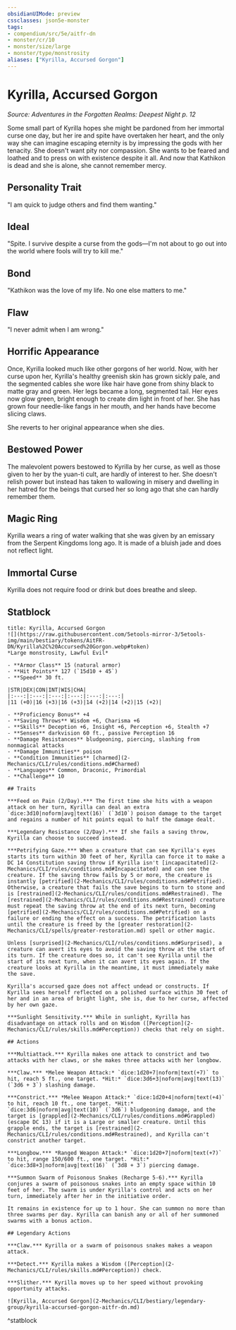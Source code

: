 ```yaml
---
obsidianUIMode: preview
cssclasses: json5e-monster
tags:
- compendium/src/5e/aitfr-dn
- monster/cr/10
- monster/size/large
- monster/type/monstrosity
aliases: ["Kyrilla, Accursed Gorgon"]
---
```

# Kyrilla, Accursed Gorgon
*Source: Adventures in the Forgotten Realms: Deepest Night p. 12*  

Some small part of Kyrilla hopes she might be pardoned from her immortal curse one day, but her ire and spite have overtaken her heart, and the only way she can imagine escaping eternity is by impressing the gods with her tenacity. She doesn't want pity nor compassion. She wants to be feared and loathed and to press on with existence despite it all. And now that Kathikon is dead and she is alone, she cannot remember mercy.

## Personality Trait

"I am quick to judge others and find them wanting."

## Ideal

"Spite. I survive despite a curse from the gods—I'm not about to go out into the world where fools will try to kill me."

## Bond

"Kathikon was the love of my life. No one else matters to me."

## Flaw

"I never admit when I am wrong."

## Horrific Appearance

Once, Kyrilla looked much like other gorgons of her world. Now, with her curse upon her, Kyrilla's healthy greenish skin has grown sickly pale, and the segmented cables she wore like hair have gone from shiny black to matte gray and green. Her legs became a long, segmented tail. Her eyes now glow green, bright enough to create dim light in front of her. She has grown four needle-like fangs in her mouth, and her hands have become slicing claws.

She reverts to her original appearance when she dies.

## Bestowed Power

The malevolent powers bestowed to Kyrilla by her curse, as well as those given to her by the yuan-ti cult, are hardly of interest to her. She doesn't relish power but instead has taken to wallowing in misery and dwelling in her hatred for the beings that cursed her so long ago that she can hardly remember them.

## Magic Ring

Kyrilla wears a ring of water walking that she was given by an emissary from the Serpent Kingdoms long ago. It is made of a bluish jade and does not reflect light.

## Immortal Curse

Kyrilla does not require food or drink but does breathe and sleep.

## Statblock

```ad-statblock
title: Kyrilla, Accursed Gorgon
![](https://raw.githubusercontent.com/5etools-mirror-3/5etools-img/main/bestiary/tokens/AitFR-DN/Kyrilla%2C%20Accursed%20Gorgon.webp#token)
*Large monstrosity, Lawful Evil*

- **Armor Class** 15 (natural armor)
- **Hit Points** 127 (`15d10 + 45`)
- **Speed** 30 ft.

|STR|DEX|CON|INT|WIS|CHA|
|:---:|:---:|:---:|:---:|:---:|:---:|
|11 (+0)|16 (+3)|16 (+3)|14 (+2)|14 (+2)|15 (+2)|

- **Proficiency Bonus** +4
- **Saving Throws** Wisdom +6, Charisma +6
- **Skills** Deception +6, Insight +6, Perception +6, Stealth +7
- **Senses** darkvision 60 ft., passive Perception 16
- **Damage Resistances** bludgeoning, piercing, slashing from nonmagical attacks
- **Damage Immunities** poison
- **Condition Immunities** [charmed](2-Mechanics/CLI/rules/conditions.md#Charmed)
- **Languages** Common, Draconic, Primordial
- **Challenge** 10

## Traits

***Feed on Pain (2/Day).*** The first time she hits with a weapon attack on her turn, Kyrilla can deal an extra `dice:3d10|noform|avg|text(16)` (`3d10`) poison damage to the target and regains a number of hit points equal to half the damage dealt.

***Legendary Resistance (2/Day).*** If she fails a saving throw, Kyrilla can choose to succeed instead.

***Petrifying Gaze.*** When a creature that can see Kyrilla's eyes starts its turn within 30 feet of her, Kyrilla can force it to make a DC 14 Constitution saving throw if Kyrilla isn't [incapacitated](2-Mechanics/CLI/rules/conditions.md#Incapacitated) and can see the creature. If the saving throw fails by 5 or more, the creature is instantly [petrified](2-Mechanics/CLI/rules/conditions.md#Petrified). Otherwise, a creature that fails the save begins to turn to stone and is [restrained](2-Mechanics/CLI/rules/conditions.md#Restrained). The [restrained](2-Mechanics/CLI/rules/conditions.md#Restrained) creature must repeat the saving throw at the end of its next turn, becoming [petrified](2-Mechanics/CLI/rules/conditions.md#Petrified) on a failure or ending the effect on a success. The petrification lasts until the creature is freed by the [greater restoration](2-Mechanics/CLI/spells/greater-restoration.md) spell or other magic.

Unless [surprised](2-Mechanics/CLI/rules/conditions.md#Surprised), a creature can avert its eyes to avoid the saving throw at the start of its turn. If the creature does so, it can't see Kyrilla until the start of its next turn, when it can avert its eyes again. If the creature looks at Kyrilla in the meantime, it must immediately make the save.

Kyrilla's accursed gaze does not affect undead or constructs. If Kyrilla sees herself reflected on a polished surface within 30 feet of her and in an area of bright light, she is, due to her curse, affected by her own gaze.

***Sunlight Sensitivity.*** While in sunlight, Kyrilla has disadvantage on attack rolls and on Wisdom ([Perception](2-Mechanics/CLI/rules/skills.md#Perception)) checks that rely on sight.

## Actions

***Multiattack.*** Kyrilla makes one attack to constrict and two attacks with her claws, or she makes three attacks with her longbow.

***Claw.*** *Melee Weapon Attack:* `dice:1d20+7|noform|text(+7)` to hit, reach 5 ft., one target. *Hit:* `dice:3d6+3|noform|avg|text(13)` (`3d6 + 3`) slashing damage.

***Constrict.*** *Melee Weapon Attack:* `dice:1d20+4|noform|text(+4)` to hit, reach 10 ft., one target. *Hit:* `dice:3d6|noform|avg|text(10)` (`3d6`) bludgeoning damage, and the target is [grappled](2-Mechanics/CLI/rules/conditions.md#Grappled) (escape DC 13) if it is a Large or smaller creature. Until this grapple ends, the target is [restrained](2-Mechanics/CLI/rules/conditions.md#Restrained), and Kyrilla can't constrict another target.

***Longbow.*** *Ranged Weapon Attack:* `dice:1d20+7|noform|text(+7)` to hit, range 150/600 ft., one target. *Hit:* `dice:3d8+3|noform|avg|text(16)` (`3d8 + 3`) piercing damage.

***Summon Swarm of Poisonous Snakes (Recharge 5-6).*** Kyrilla conjures a swarm of poisonous snakes into an empty space within 10 feet of her. The swarm is under Kyrilla's control and acts on her turn, immediately after her in the initiative order.

It remains in existence for up to 1 hour. She can summon no more than three swarms per day. Kyrilla can banish any or all of her summoned swarms with a bonus action.

## Legendary Actions

***Claw.*** Kyrilla or a swarm of poisonous snakes makes a weapon attack.

***Detect.*** Kyrilla makes a Wisdom ([Perception](2-Mechanics/CLI/rules/skills.md#Perception)) check.

***Slither.*** Kyrilla moves up to her speed without provoking opportunity attacks.

![Kyrilla, Accursed Gorgon](2-Mechanics/CLI/bestiary/legendary-group/kyrilla-accursed-gorgon-aitfr-dn.md)
```
^statblock